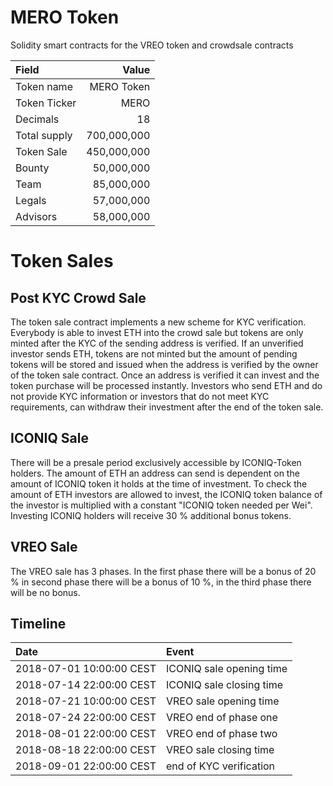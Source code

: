 MERO Token
==========

Solidity smart contracts for the VREO token and crowdsale contracts

| Field            | Value         |
|:-----------------|--------------:|
| Token name       |  MERO Token   |
| Token Ticker     |  MERO         |
| Decimals         |           18  |
| Total supply     |  700,000,000  |
| Token Sale       |  450,000,000  |
| Bounty           |   50,000,000  |
| Team             |   85,000,000  |
| Legals           |   57,000,000  |
| Advisors         |   58,000,000  |

Token Sales
===========

Post KYC Crowd Sale
-------------------

The token sale contract implements a new scheme for KYC verification. Everybody is able to invest ETH into the crowd sale but tokens are only minted after the KYC of the sending address is verified.
If an unverified investor sends ETH, tokens are not minted but the amount of pending tokens will be stored and issued when the address is verified by the owner of the token sale contract.
Once an address is verified it can invest and the token purchase will be processed instantly. Investors who send ETH and do not provide KYC information or investors that do not meet KYC requirements, can withdraw their investment after the end of the token sale.

ICONIQ Sale
-----------

There will be a presale period exclusively accessible by ICONIQ-Token holders. The amount of ETH an address can send is dependent on the amount of ICONIQ token it holds at the time of investment.
To check the amount of ETH investors are allowed to invest, the ICONIQ token balance of the investor is multiplied with a constant "ICONIQ token needed per Wei".
Investing ICONIQ holders will receive 30 % additional bonus tokens.

VREO Sale
---------

The VREO sale has 3 phases. In the first phase there will be a bonus of 20 % in second phase there will be a bonus of 10 %, in the third phase there will be no bonus.

Timeline
--------

| Date                     | Event                                       |
|:-------------------------|:--------------------------------------------|
| 2018-07-01 10:00:00 CEST | ICONIQ sale opening time                    |
| 2018-07-14 22:00:00 CEST | ICONIQ sale closing time                    |
| 2018-07-21 10:00:00 CEST | VREO sale opening time                      |
| 2018-07-24 22:00:00 CEST | VREO end of phase one                       |
| 2018-08-01 22:00:00 CEST | VREO end of phase two                       |
| 2018-08-18 22:00:00 CEST | VREO sale closing time                      |
| 2018-09-01 22:00:00 CEST | end of KYC verification                     |
